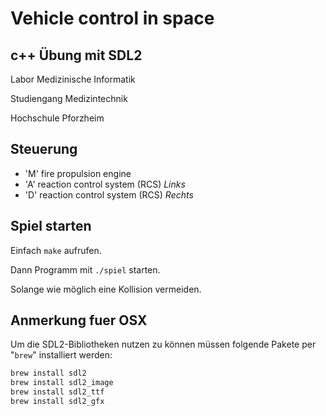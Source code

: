 # Vehicle control in space

## c++ Übung mit SDL2

Labor Medizinische Informatik

Studiengang Medizintechnik

Hochschule Pforzheim

## Steuerung

- 'M' fire propulsion engine
- 'A' reaction control system (RCS) *Links*
- 'D' reaction control system (RCS) *Rechts*

## Spiel starten

Einfach ```make``` aufrufen.

Dann Programm mit ```./spiel``` starten.

Solange wie möglich eine Kollision vermeiden.

## Anmerkung fuer OSX

Um die SDL2-Bibliotheken nutzen zu können müssen folgende Pakete per "```brew```" installiert werden:

```bash
brew install sdl2
brew install sdl2_image
brew install sdl2_ttf
brew install sdl2_gfx
```